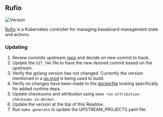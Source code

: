 ## **Rufio**
![Version](https://img.shields.io/badge/version-v0.3.0-blue)

[Rufio](https://github.com/tinkerbell/rufio) is a Kubernetes controller for managing baseboard management state and actions.

### Updating

1. Review commits upstream [repo](https://github.com/tinkerbell/rufio) and decide on new commit to track.
1. Update the `GIT_TAG` file to have the new desired commit based on the upstream.
1. Verify the golang version has not changed. Currently the version mentioned in a [go.mod](https://github.com/tinkerbell/rufio/blob/main/go.mod#L3) is being used to build.
1. Verify no changes have been made to the [dockerfile](https://github.com/tinkerbell/rufio/blob/main/Dockerfile) looking specifically for added runtime deps.
1. Update checksums and attribution using `make run-attribution-checksums-in-docker`.
1. Update the version at the top of this Readme.
1. Run `make generate` to update the UPSTREAM_PROJECTS.yaml file.
